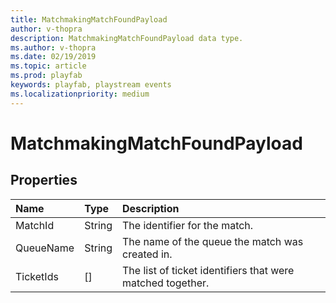 ```yaml
---
title: MatchmakingMatchFoundPayload
author: v-thopra
description: MatchmakingMatchFoundPayload data type.
ms.author: v-thopra
ms.date: 02/19/2019
ms.topic: article
ms.prod: playfab
keywords: playfab, playstream events
ms.localizationpriority: medium
---
```


# MatchmakingMatchFoundPayload

## Properties

|Name|Type|Description|
| :--------------------|:-------------------|:----------------------|
|MatchId|String|The identifier for the match.|
|QueueName|String|The name of the queue the match was created in.|
|TicketIds|[]|The list of ticket identifiers that were matched together.|
